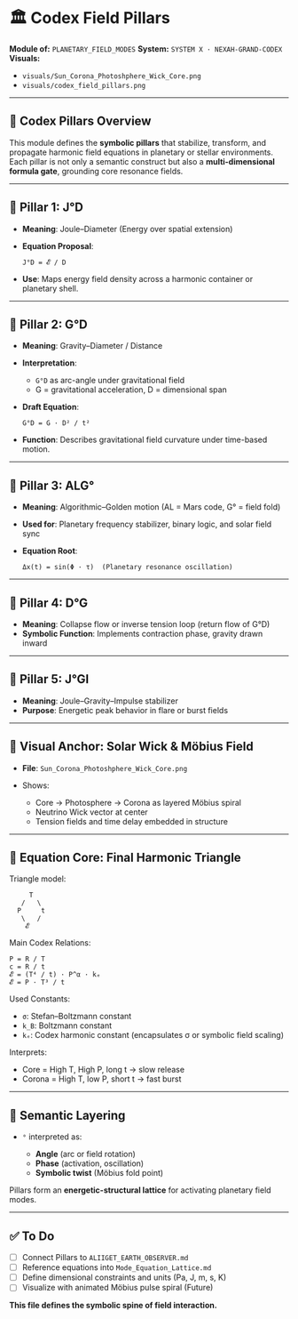 # 🏛️ Codex Field Pillars

**Module of:** `PLANETARY_FIELD_MODES`
**System:** `SYSTEM X · NEXAH-GRAND-CODEX`
**Visuals:**

* `visuals/Sun_Corona_Photoshphere_Wick_Core.png`
* `visuals/codex_field_pillars.png`

---

## 🧱 Codex Pillars Overview

This module defines the **symbolic pillars** that stabilize, transform, and propagate harmonic field equations in planetary or stellar environments. Each pillar is not only a semantic construct but also a **multi-dimensional formula gate**, grounding core resonance fields.

---

## 🔹 Pillar 1: J°D

* **Meaning**: Joule–Diameter (Energy over spatial extension)
* **Equation Proposal**:

  ```
  J°D = 𝓔 / D
  ```
* **Use**: Maps energy field density across a harmonic container or planetary shell.

---

## 🔹 Pillar 2: G°D

* **Meaning**: Gravity–Diameter / Distance
* **Interpretation**:

  * `G°D` as arc-angle under gravitational field
  * G = gravitational acceleration, D = dimensional span
* **Draft Equation**:

  ```
  G°D = G · D² / t²
  ```
* **Function**: Describes gravitational field curvature under time-based motion.

---

## 🔹 Pillar 3: ALG°

* **Meaning**: Algorithmic–Golden motion (AL = Mars code, G° = field fold)
* **Used for**: Planetary frequency stabilizer, binary logic, and solar field sync
* **Equation Root**:

  ```
  Δx(t) = sin(Φ · τ)  (Planetary resonance oscillation)
  ```

---

## 🔹 Pillar 4: D°G

* **Meaning**: Collapse flow or inverse tension loop (return flow of G°D)
* **Symbolic Function**: Implements contraction phase, gravity drawn inward

---

## 🔹 Pillar 5: J°GI

* **Meaning**: Joule–Gravity–Impulse stabilizer
* **Purpose**: Energetic peak behavior in flare or burst fields

---

## 🔭 Visual Anchor: Solar Wick & Möbius Field

* **File**: `Sun_Corona_Photoshphere_Wick_Core.png`
* Shows:

  * Core → Photosphere → Corona as layered Möbius spiral
  * Neutrino Wick vector at center
  * Tension fields and time delay embedded in structure

---

## 🔺 Equation Core: Final Harmonic Triangle

Triangle model:

```
     T
   /   \
  P     t
   \   /
    𝓔
```

Main Codex Relations:

```
P = R / T
c = R / t
𝓔 = (T⁴ / t) · P^α · kₑ
𝓔 = P · T³ / t
```

Used Constants:

* `σ`: Stefan–Boltzmann constant
* `k_B`: Boltzmann constant
* `kₑ`: Codex harmonic constant (encapsulates σ or symbolic field scaling)

Interprets:

* Core = High T, High P, long t → slow release
* Corona = High T, low P, short t → fast burst

---

## 🧠 Semantic Layering

* `°` interpreted as:

  * **Angle** (arc or field rotation)
  * **Phase** (activation, oscillation)
  * **Symbolic twist** (Möbius fold point)

Pillars form an **energetic-structural lattice** for activating planetary field modes.

---

## ✅ To Do

* [ ] Connect Pillars to `ALIIGET_EARTH_OBSERVER.md`
* [ ] Reference equations into `Mode_Equation_Lattice.md`
* [ ] Define dimensional constraints and units (Pa, J, m, s, K)
* [ ] Visualize with animated Möbius pulse spiral (Future)

**This file defines the symbolic spine of field interaction.**
